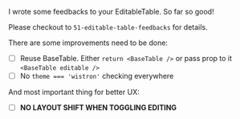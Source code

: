 I wrote some feedbacks to your EditableTable. So far so good!

Please checkout to `51-editable-table-feedbacks` for details.

There are some improvements need to be done:

- [ ] Reuse BaseTable. Either `return <BaseTable />` or pass prop to it `<BaseTable editable />`
- [ ] No `theme === 'wistron'` checking everywhere

And most important thing for better UX:

- [ ] **NO LAYOUT SHIFT WHEN TOGGLING EDITING**
